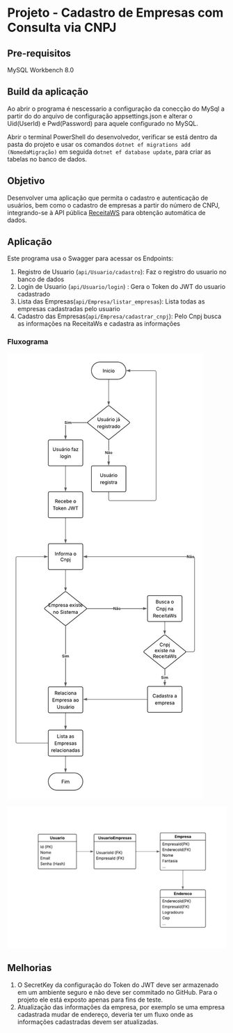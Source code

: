  # Projeto - Cadastro de Empresas com Consulta via CNPJ
## Pre-requisitos
MySQL Workbench 8.0
## Build da aplicação
Ao abrir o programa é nescessario a configuração da conecção do MySql a partir do do arquivo de configuração appsettings.json e alterar o Uid(UserId) e Pwd(Password) para aquele configurado no MySQL.
 
Abrir o terminal PowerShell do desenvolvedor, verificar se está dentro da pasta do projeto e usar os comandos ```dotnet ef migrations add (NomedaMigração)``` em seguida ```dotnet ef database update```, para criar as tabelas no banco de dados.

## Objetivo

Desenvolver uma aplicação que permita o cadastro e autenticação de usuários, bem como o cadastro de empresas a partir do número de CNPJ, integrando-se à API pública [ReceitaWS](https://developers.receitaws.com.br/#/operations/queryCNPJFree) para obtenção automática de dados. 
## Aplicação
Este programa usa o Swagger para acessar os Endpoints:
1. Registro de Usuario (`api/Usuario/cadastro`): Faz o registro do usuario no banco de dados
2. Login de Usuario (`api/Usuario/login`) : Gera o Token do JWT do usuario cadastrado
3. Lista das Empresas(`api/Empresa/listar_empresas`): Lista todas as empresas cadastradas pelo usuario
4. Cadastro das Empresas(`api/Empresa/cadastrar_cnpj`): Pelo Cnpj busca as informações na ReceitaWs e cadastra as informações
### Fluxograma
![Fluxograma](https://github.com/gmitisuo/Localize/blob/master/Fluxograma.jpeg)

![Diagrama de Banco de dados](https://github.com/gmitisuo/Localize/blob/master/Diagrama_de_Banco_de_dados.jpeg)


## Melhorias
1. O SecretKey da configuração do Token do JWT deve ser armazenado em um ambiente seguro e não deve ser commitado no GitHub. Para o projeto ele está exposto apenas para fins de teste.
2. Atualização das informações da empresa, por exemplo se uma empresa cadastrada mudar de endereço, deveria ter um fluxo onde as informações cadastradas devem ser atualizadas.